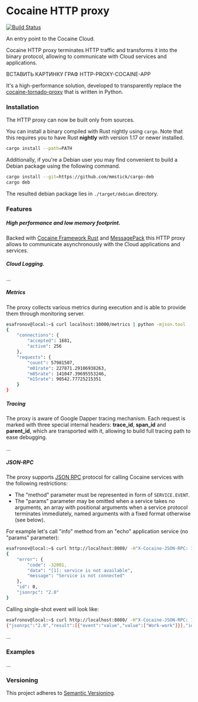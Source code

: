 # Cocaine HTTP proxy
[![Build Status][ci-img]][ci-url]

An entry point to the Cocaine Cloud.

Cocaine HTTP proxy terminates HTTP traffic and transforms it into the binary protocol, allowing to communicate with Cloud services and applications.

ВСТАВИТЬ КАРТИНКУ ГРАФ HTTP-PROXY-COCAINE-APP

It's a high-performance solution, developed to transparently replace the [cocaine-tornado-proxy][cocaine-tornado-proxy] that is written in Python. 

### Installation
The HTTP proxy can now be built only from sources.

You can install a binary compiled with Rust nightly using `cargo`. Note that this requires you to have Rust **nightly** with version 1.17 or newer installed.

```bash
cargo install --path=PATH
```

Additionally, if you're a Debian user you may find convenient to build a Debian package using the following command.

```bash
cargo install --git=https://github.com/mmstick/cargo-deb
cargo deb
```

The resulted debian package lies in `./target/debian` directory.

### Features

##### High performance and low memory footprint.
Backed with [Cocaine Framework Rust][cocaine-framework-rust] and [MessagePack][rmp] this HTTP proxy allows to communicate asynchronously with the Cloud applications and services.
    
##### Cloud Logging.
...

##### Metrics
The proxy collects various metrics during execution and is able to provide them through monitoring server.

```bash
esafronov@local:~$ curl localhost:10000/metrics | python -mjson.tool
{
    "connections": {
        "accepted": 1681,
        "active": 256
    },
    "requests": {
        "count": 57981507,
        "m01rate": 227871.29106938263,
        "m05rate": 141047.39695553246,
        "m15rate": 90542.77725215351
    }
}
```

##### Tracing
The proxy is aware of Google Dapper tracing mechanism. Each request is marked with three special internal headers: **trace_id**, **span_id** and **parent_id**, which are transported with it, allowing to build full tracing path to ease debugging.
  
...
  
##### JSON-RPC
The proxy supports [JSON RPC][jsonrpc] protocol for calling Cocaine services with the following restrictions: 

- The "method" parameter must be represented in form of `SERVICE.EVENT`.
- The "params" parameter may be omitted when a service takes no arguments, an array with positional arguments when a service protocol terminates immediately, named arguments with a fixed format otherwise (see below).

For example let's call "info" method from an "echo" application service (no "params" parameter):

```bash
esafronov@local:~$ curl http://localhost:8080/ -H"X-Cocaine-JSON-RPC: 1" -d '{"jsonrpc": "2.0", "method": "echo.info", "id": 0}' | python -m json.tool
{
    "error": {
        "code": -32001,
        "data": "[1]: service is not available",
        "message": "Service is not connected"
    },
    "id": 0,
    "jsonrpc": "2.0"
}
```

Calling single-shot event will look like:

```bash
esafronov@local:~$ curl http://localhost:8080/ -H"X-Cocaine-JSON-RPC: 1" -d '{"jsonrpc": "2.0", "method": "storage.read", "params": ["collection", "key"], "id": 0}'
{"jsonrpc":"2.0","result":[{"event":"value","value":["Work-work"]}],"id":0}
```

...

### Examples
...

### Versioning

This project adheres to [Semantic Versioning](http://semver.org/).

[rmp]: https://github.com/3Hren/msgpack-rust
[cocaine-framework-rust]: https://github.com/3Hren/cocaine-framework-rust
[jsonrpc]: http://www.jsonrpc.org/specification
[cocaine-tornado-proxy]: https://github.com/cocaine/cocaine-tools/tree/master/cocaine/proxy
[ci-img]: https://travis-ci.org/3Hren/cocaine-http-proxy.svg?branch=master
[ci-url]: https://travis-ci.org/3Hren/cocaine-http-proxy
